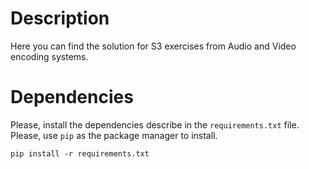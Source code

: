 # Description
Here you can find the solution for S3 exercises from Audio and Video 
encoding systems.

# Dependencies
Please, install the dependencies describe in the `requirements.txt` file.
Please, use `pip` as the package manager to install.

``pip install -r requirements.txt``